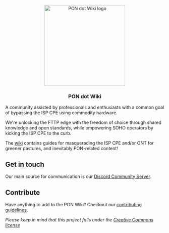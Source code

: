 <p align="center">
  <img src="https://github.com/up-n-atom/8311/assets/234549/bbdd825a-cd81-438f-83ae-b0facbc5bfc6" width="256" height="256" alt="PON dot Wiki logo">
</p>

<h3 align="center">PON dot Wiki</h3>

A community assisted by professionals and enthusiasts with a common goal of bypassing the ISP CPE using commodity
hardware.

We're unlocking the FTTP edge with the freedom of choice through shared knowledge and open standards, while empowering
SOHO operators by kicking the ISP CPE to the curb.

The [wiki](https://pon.wiki) contains guides for masquerading the ISP CPE and/or ONT for greener pastures, and
inevitably PON-related content!

## Get in touch

Our main source for communication is our [Discord Community Server](https://discord.pon.wiki).

## Contribute

Have anything to add to the PON Wiki? Checkout our [contributing guidelines](./CONTRIBUTING.md).

_Please keep in mind that this project falls under the [Creative Commons license](./LICENSE)_
